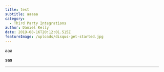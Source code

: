 ```yaml
---
title: test
subtitle: aaaaa
category:
  - Third Party Integrations
author: Daniel Kelly
date: 2019-08-16T20:12:01.515Z
featureImage: /uploads/disqus-get-started.jpg
---
```

aaa



s**as**

****
